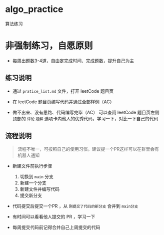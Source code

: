 # algo_practice
算法练习

# 非强制练习，自愿原则
- 每周出题数3-4道，自由定完成时间、完成题数，提升自己为主

## 练习说明

- 通过 `pratice_list.md` 文件，打开 leetCode 题目页

- 在 leetCode 题目页编写代码并通过全部样例（AC）

- 做不出来、没有思路、代码编写完毕（AC） 可以查阅 leetCode 题目页左侧顶部的 `评论` `题解` 选项卡内他人的优秀代码，学习一下，对比一下自己的代码

## 流程说明

> 流程不唯一，可按照自己的使用习惯。建议提一个PR这样可以在群里会有机器人通知

- 新建文件前执行步骤
    1. 切换到 `main` 分支
    2. 新建一个分支
    3. 新建文件并编写代码
    4. 提交新分支

- 代码提交后提交一个PR ，从 `刚提交了代码的新分支` 合并到 `main分支`

- 有时间可以看看他人提交的 PR ，学习一下

- 每周提交代码前记得合并自己上周提交的代码
